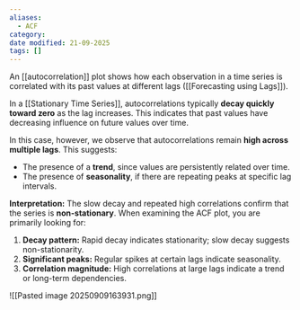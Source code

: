 ```yaml
---
aliases:
  - ACF
category:
date modified: 21-09-2025
tags: []
---
```

An [[autocorrelation]] plot shows how each observation in a time series is correlated with its past values at different lags ([[Forecasting using Lags]]).

In a [[Stationary Time Series]], autocorrelations typically **decay quickly toward zero** as the lag increases. This indicates that past values have decreasing influence on future values over time.

In this case, however, we observe that autocorrelations remain **high across multiple lags**. This suggests:
* The presence of a **trend**, since values are persistently related over time.
* The presence of **seasonality**, if there are repeating peaks at specific lag intervals.

**Interpretation:** The slow decay and repeated high correlations confirm that the series is **non-stationary**. When examining the ACF plot, you are primarily looking for:

1. **Decay pattern:** Rapid decay indicates stationarity; slow decay suggests non-stationarity.
2. **Significant peaks:** Regular spikes at certain lags indicate seasonality.
3. **Correlation magnitude:** High correlations at large lags indicate a trend or long-term dependencies.


![[Pasted image 20250909163931.png]]
